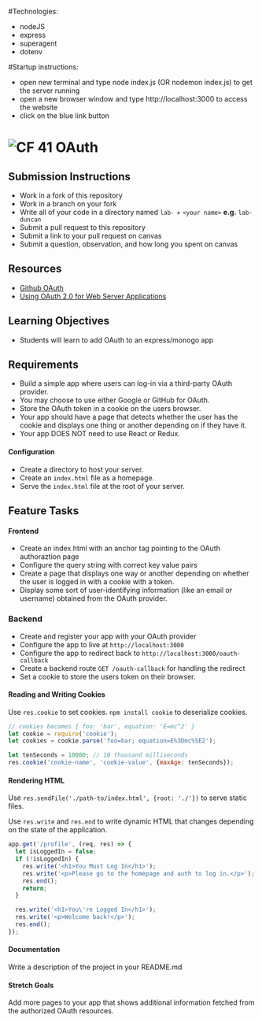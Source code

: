 #Technologies:
+ nodeJS
+ express
+ superagent
+ dotenv

#Startup instructions:
+ open new terminal and type node index.js (OR nodemon index.js) to get the server running
+ open a new browser window and type http://localhost:3000  to access the website
+ click on the blue link button


# ![CF](http://i.imgur.com/7v5ASc8.png) 41 OAuth

## Submission Instructions
* Work in a fork of this repository
* Work in a branch on your fork
* Write all of your code in a directory named `lab-` + `<your name>` **e.g.** `lab-duncan`
* Submit a pull request to this repository
* Submit a link to your pull request on canvas
* Submit a question, observation, and how long you spent on canvas  

## Resources
* [Github OAuth](https://developer.github.com/apps/building-oauth-apps/authorizing-oauth-apps/)
* [Using OAuth 2.0 for Web Server Applications](https://developers.google.com/identity/protocols/OAuth2WebServer)
  
## Learning Objectives  
* Students will learn to add OAuth to an express/monogo app

## Requirements  
* Build a simple app where users can log-in via a third-party OAuth provider.
* You may choose to use either Google or GitHub for OAuth.
* Store the OAuth token in a cookie on the users browser.
* Your app should have a page that detects whether the user has the cookie
  and displays one thing or another depending on if they have it.
* Your app DOES NOT need to use React or Redux.

#### Configuration  
* Create a directory to host your server.
* Create an `index.html` file as a homepage.
* Serve the `index.html` file at the root of your server.

## Feature Tasks
#### Frontend 
* Create an index.html with an anchor tag pointing to the OAuth authoraztion page 
* Configure the query string with correct key value pairs
* Create a page that displays one way or another depending on whether the user
  is logged in with a cookie with a token.
* Display some sort of user-identifying information (like an email or username)
  obtained from the OAuth provider.

### Backend
* Create and register your app with your OAuth provider
* Configure the app to live at `http://localhost:3000`
* Configure the app to redirect back to `http://localhost:3000/oauth-callback`
* Create a backend route `GET /oauth-callback` for handling the redirect
* Set a cookie to store the users token on their browser.

#### Reading and Writing Cookies
Use `res.cookie` to set cookies. `npm install cookie` to deserialize cookies.

```js
// cookies becomes { foo: 'bar', equation: 'E=mc^2' }
let cookie = require('cookie');
let cookies = cookie.parse('foo=bar; equation=E%3Dmc%5E2');
```

```js
let tenSeconds = 10000; // 10 thousand milliseconds
res.cookie('cookie-name', 'cookie-value', {maxAge: tenSeconds});
```

#### Rendering HTML
Use `res.sendFile('./path-to/index.html', {root: './'})` to serve static files.

Use `res.write` and `res.end` to write dynamic HTML that changes depending on
the state of the application.

```js
app.get('/profile', (req, res) => {
  let isLoggedIn = false;
  if (!isLoggedIn) {
    res.write('<h1>You Must Log In</h1>');
    res.write('<p>Please go to the homepage and auth to log in.</p>');
    res.end();
    return;
  }

  res.write('<h1>You\'re Logged In</h1>');
  res.write('<p>Welcome back!</p>');
  res.end();
});
```

####  Documentation  
Write a description of the project in your README.md

#### Stretch Goals
Add more pages to your app that shows additional information fetched from the
authorized OAuth resources.
